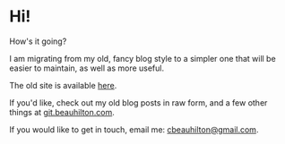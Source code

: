# Hi!

How's it going?

I am migrating from my old, fancy blog style
to a simpler one that will be
easier to maintain,
as well as more useful.

The old site is available [here](https://cbeauhilton.github.io).

If you'd like,
check out my old blog posts in raw form,
and a few other things
at [git.beauhilton.com](https://git.beauhilton.com).

If you would like to get in touch,
email me: cbeauhilton@gmail.com.
